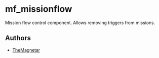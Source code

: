 mf_missionflow
========

Mission flow control component. Allows removing triggers from missions.

## Authors

- [TheMagnetar](https://github.com/TheMagnetar)
